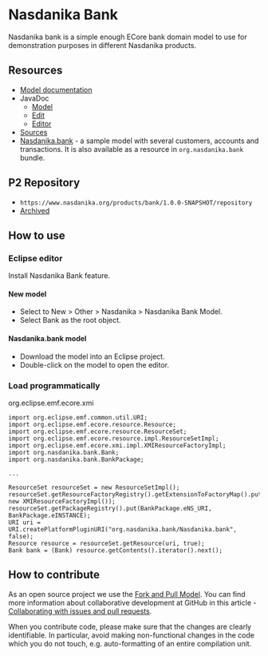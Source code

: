 # Nasdanika Bank

Nasdanika bank is a simple enough ECore bank domain model to use for demonstration purposes in different Nasdanika products. 

## Resources

* [Model documentation](modeldoc/index.html)
* JavaDoc
    * [Model](apidocs/model)
    * [Edit](apidocs/model)
    * [Editor](apidocs/model)
* [Sources](bank.zip)
* [Nasdanika.bank](Nasdanika.bank) - a sample model with several customers, accounts and transactions. It is also available as a resource in ``org.nasdanika.bank`` bundle.    

## P2 Repository

* ``https://www.nasdanika.org/products/bank/1.0.0-SNAPSHOT/repository``
* [Archived](org.nasdanika.bank.repository-1.0.0-SNAPSHOT.zip)

## How to use

### Eclipse editor

Install Nasdanika Bank feature. 

#### New model

* Select to New > Other > Nasdanika > Nasdanika Bank Model.
* Select Bank as the root object.

#### Nasdanika.bank model

* Download the model into an Eclipse project.
* Double-click on the model to open the editor.


### Load programmatically

org.eclipse.emf.ecore.xmi

```
import org.eclipse.emf.common.util.URI;
import org.eclipse.emf.ecore.resource.Resource;
import org.eclipse.emf.ecore.resource.ResourceSet;
import org.eclipse.emf.ecore.resource.impl.ResourceSetImpl;
import org.eclipse.emf.ecore.xmi.impl.XMIResourceFactoryImpl;
import org.nasdanika.bank.Bank;
import org.nasdanika.bank.BankPackage;

...

ResourceSet resourceSet = new ResourceSetImpl();
resourceSet.getResourceFactoryRegistry().getExtensionToFactoryMap().put(Resource.Factory.Registry.DEFAULT_EXTENSION, new XMIResourceFactoryImpl());
resourceSet.getPackageRegistry().put(BankPackage.eNS_URI, BankPackage.eINSTANCE);
URI uri = URI.createPlatformPluginURI("org.nasdanika.bank/Nasdanika.bank", false);
Resource resource = resourceSet.getResource(uri, true);
Bank bank = (Bank) resource.getContents().iterator().next();
```

## How to contribute

As an open source project we use the [Fork and Pull Model](https://help.github.com/articles/about-collaborative-development-models/).
You can find more information about collaborative development at GitHub in this article - [Collaborating with issues and pull requests](https://help.github.com/categories/collaborating-with-issues-and-pull-requests).

When you contribute code, please make sure that the changes are clearly identifiable. In particular, avoid making non-functional changes in the code which you do not touch, 
e.g. auto-formatting of an entire compilation unit. 

